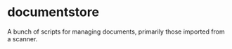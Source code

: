 # documentstore

A bunch of scripts for managing documents, primarily those imported from a scanner.
